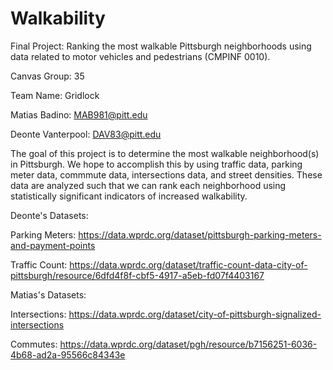 # Walkability
Final Project: Ranking the most walkable Pittsburgh neighborhoods using data related to motor vehicles and pedestrians (CMPINF 0010).

Canvas Group:       35

Team Name:          Gridlock

Matias Badino:      MAB981@pitt.edu

Deonte Vanterpool:  DAV83@pitt.edu

The goal of this project is to determine the most walkable neighborhood(s) in Pittsburgh.
We hope to accomplish this by using traffic data, parking meter data, commmute data, intersections data, and street densities.
These data are analyzed such that we can rank each neighborhood using statistically significant indicators of increased walkability.

Deonte's Datasets:

Parking Meters:   https://data.wprdc.org/dataset/pittsburgh-parking-meters-and-payment-points

Traffic Count:    https://data.wprdc.org/dataset/traffic-count-data-city-of-pittsburgh/resource/6dfd4f8f-cbf5-4917-a5eb-fd07f4403167

Matias's Datasets:

Intersections:   https://data.wprdc.org/dataset/city-of-pittsburgh-signalized-intersections

Commutes:        https://data.wprdc.org/dataset/pgh/resource/b7156251-6036-4b68-ad2a-95566c84343e
